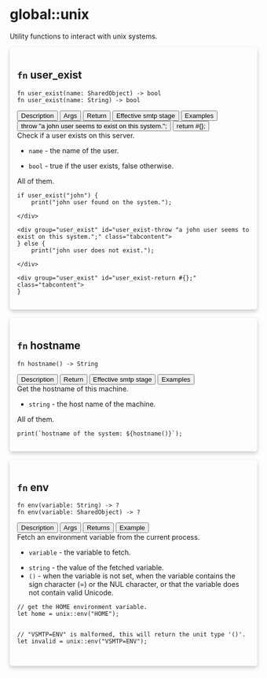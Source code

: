 # global::unix

Utility functions to interact with unix systems.


<div markdown="span" style='box-shadow: 0 4px 8px 0 rgba(0,0,0,0.2); padding: 15px; border-radius: 5px;'>

<h2 class="func-name"> <code>fn</code> user_exist </h2>

```rust,ignore
fn user_exist(name: SharedObject) -> bool
fn user_exist(name: String) -> bool
```

<div class="tab">
    <button
    group="user_exist"
    id="link-user_exist-description"
    class="tablinks active"
    onclick="openTab(event, 'user_exist', 'description')">
        Description
    </button>
    <button
    group="user_exist"
    id="link-user_exist-Args"
    class="tablinks"
    onclick="openTab(event, 'user_exist', 'Args')">
        Args
    </button>
    <button
    group="user_exist"
    id="link-user_exist-Return"
    class="tablinks"
    onclick="openTab(event, 'user_exist', 'Return')">
        Return
    </button>
    <button
    group="user_exist"
    id="link-user_exist-Effective smtp stage"
    class="tablinks"
    onclick="openTab(event, 'user_exist', 'Effective smtp stage')">
        Effective smtp stage
    </button>
    <button
    group="user_exist"
    id="link-user_exist-Examples"
    class="tablinks"
    onclick="openTab(event, 'user_exist', 'Examples')">
        Examples
    </button>
    <button
    group="user_exist"
    id="link-user_exist-throw "a john user seems to exist on this system.";"
    class="tablinks"
    onclick="openTab(event, 'user_exist', 'throw "a john user seems to exist on this system.";')">
        throw "a john user seems to exist on this system.";
    </button>
    <button
    group="user_exist"
    id="link-user_exist-return #{};"
    class="tablinks"
    onclick="openTab(event, 'user_exist', 'return #{};')">
        return #{};
    </button></div>

<div group="user_exist" id="user_exist-description" style="display: block;" markdown="span" class="tabcontent">
Check if a user exists on this server.


</div>

<div group="user_exist" id="user_exist-Args" class="tabcontent">

* `name` - the name of the user.


</div>

<div group="user_exist" id="user_exist-Return" class="tabcontent">

* `bool` - true if the user exists, false otherwise.


</div>

<div group="user_exist" id="user_exist-Effective smtp stage" class="tabcontent">

All of them.


</div>

<div group="user_exist" id="user_exist-Examples" class="tabcontent">

```
if user_exist("john") {
    print("john user found on the system.");

</div>

<div group="user_exist" id="user_exist-throw "a john user seems to exist on this system.";" class="tabcontent">
} else {
    print("john user does not exist.");

</div>

<div group="user_exist" id="user_exist-return #{};" class="tabcontent">
}
```
</div>

</div>
</br>

<div markdown="span" style='box-shadow: 0 4px 8px 0 rgba(0,0,0,0.2); padding: 15px; border-radius: 5px;'>

<h2 class="func-name"> <code>fn</code> hostname </h2>

```rust,ignore
fn hostname() -> String
```

<div class="tab">
    <button
    group="hostname"
    id="link-hostname-description"
    class="tablinks active"
    onclick="openTab(event, 'hostname', 'description')">
        Description
    </button>
    <button
    group="hostname"
    id="link-hostname-Return"
    class="tablinks"
    onclick="openTab(event, 'hostname', 'Return')">
        Return
    </button>
    <button
    group="hostname"
    id="link-hostname-Effective smtp stage"
    class="tablinks"
    onclick="openTab(event, 'hostname', 'Effective smtp stage')">
        Effective smtp stage
    </button>
    <button
    group="hostname"
    id="link-hostname-Examples"
    class="tablinks"
    onclick="openTab(event, 'hostname', 'Examples')">
        Examples
    </button></div>

<div group="hostname" id="hostname-description" style="display: block;" markdown="span" class="tabcontent">
Get the hostname of this machine.


</div>

<div group="hostname" id="hostname-Return" class="tabcontent">

* `string` - the host name of the machine.


</div>

<div group="hostname" id="hostname-Effective smtp stage" class="tabcontent">

All of them.


</div>

<div group="hostname" id="hostname-Examples" class="tabcontent">

```
print(`hostname of the system: ${hostname()}`);
```
</div>

</div>
</br>

<div markdown="span" style='box-shadow: 0 4px 8px 0 rgba(0,0,0,0.2); padding: 15px; border-radius: 5px;'>

<h2 class="func-name"> <code>fn</code> env </h2>

```rust,ignore
fn env(variable: String) -> ?
fn env(variable: SharedObject) -> ?
```

<div class="tab">
    <button
    group="env"
    id="link-env-description"
    class="tablinks active"
    onclick="openTab(event, 'env', 'description')">
        Description
    </button>
    <button
    group="env"
    id="link-env-Args"
    class="tablinks"
    onclick="openTab(event, 'env', 'Args')">
        Args
    </button>
    <button
    group="env"
    id="link-env-Returns"
    class="tablinks"
    onclick="openTab(event, 'env', 'Returns')">
        Returns
    </button>
    <button
    group="env"
    id="link-env-Example"
    class="tablinks"
    onclick="openTab(event, 'env', 'Example')">
        Example
    </button></div>

<div group="env" id="env-description" style="display: block;" markdown="span" class="tabcontent">
Fetch an environment variable from the current process.


</div>

<div group="env" id="env-Args" class="tabcontent">

* `variable` - the variable to fetch.


</div>

<div group="env" id="env-Returns" class="tabcontent">

* `string` - the value of the fetched variable.
* `()`     - when the variable is not set,  when the variable contains the sign character (=) or the NUL character,
or that the variable does not contain valid Unicode.


</div>

<div group="env" id="env-Example" class="tabcontent">

```
// get the HOME environment variable.
let home = unix::env("HOME");


// "VSMTP=ENV" is malformed, this will return the unit type '()'.
let invalid = unix::env("VSMTP=ENV");


```
</div>

</div>
</br>
